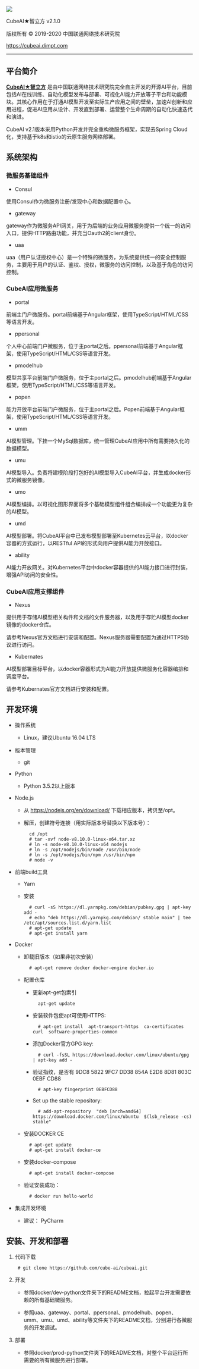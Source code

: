 
[![](cubeai-logo.jpg)](https://cubeai.dimpt.com)

CubeAI★智立方 v2.1.0

版权所有 © 2019-2020 中国联通网络技术研究院

https://cubeai.dimpt.com

---

## 平台简介

[**CubeAI★智立方**](https://cubeai.dimpt.com) 是由中国联通网络技术研究院完全自主开发的开源AI平台，目前包括AI在线训练、自动化模型发布与部署、可视化AI能力开放等子平台和功能模块。其核心作用在于打通AI模型开发至实际生产应用之间的壁垒，加速AI创新和应用进程，促进AI应用从设计、开发直到部署、运营整个生命周期的自动化快速迭代和演进。

CubeAI v2.1版本采用Python开发并完全重构微服务框架，实现去Spring Cloud化，支持基于k8s和istio的云原生服务网格部署。

## 系统架构

### 微服务基础组件

- Consul

使用Consul作为微服务注册/发现中心和数据配置中心。

- gateway

gateway作为微服务API网关，用于为后端的业务应用微服务提供一个统一的访问入口，提供HTTP路由功能，并充当Oauth2的client身份。

- uaa

uaa（用户认证授权中心）是一个特殊的微服务，为系统提供统一的安全控制服务，主要用于用户的认证、鉴权、授权，微服务的访问控制，以及基于角色的访问控制。

### CubeAI应用微服务

- portal

前端主门户微服务。portal前端基于Angular框架，使用TypeScript/HTML/CSS等语言开发。

- ppersonal

个人中心前端门户微服务，位于主portal之后。ppersonal前端基于Angular框架，使用TypeScript/HTML/CSS等语言开发。

- pmodelhub

模型共享平台前端门户微服务，位于主portal之后。pmodelhub前端基于Angular框架，使用TypeScript/HTML/CSS等语言开发。

- popen

能力开放平台前端门户微服务，位于主portal之后。Popen前端基于Angular框架，使用TypeScript/HTML/CSS等语言开发。

- umm

AI模型管理。下挂一个MySql数据库，统一管理CubeAI应用中所有需要持久化的数据模型。

- umu

AI模型导入。负责将建模阶段打包好的AI模型导入CubeAI平台，并生成docker形式的微服务镜像。

- umo

AI模型编排。以可视化图形界面将多个基础模型组件组合编排成一个功能更为复杂的AI模型。

- umd

AI模型部署。将CubeAI平台中已发布模型部署至Kubernetes云平台，以docker容器的方式运行，以RESTful API的形式向用户提供AI能力开放接口。

- ability

AI能力开放网关。对Kubernetes平台中docker容器提供的AI能力接口进行封装，增强API访问的安全性。

### CubeAI应用支撑组件

- Nexus

提供用于存储AI模型相关构件和文档的文件服务器，以及用于存贮AI模型docker镜像的docker仓库。

请参考Nexus官方文档进行安装和配置。Nexus服务器需要配置为通过HTTPS协议进行访问。

- Kubernates

AI模型部署目标平台，以docker容器形式为AI能力开放提供微服务化容器编排和调度平台。

请参考Kubernates官方文档进行安装和配置。

## 开发环境

- 操作系统

    - Linux，建议Ubuntu 16.04 LTS
    
- 版本管理

    - git
      
- Python

    - Python 3.5.2以上版本

- Node.js

    - 从 https://nodejs.org/en/download/ 下载相应版本，拷贝至/opt。
    
    - 解压，创建符号连接（用实际版本号替换以下版本号）：
    
            cd /opt
            # tar -xvf node-v8.10.0-linux-x64.tar.xz 
            # ln -s node-v8.10.0-linux-x64 nodejs
            # ln -s /opt/nodejs/bin/node /usr/bin/node
            # ln -s /opt/nodejs/bin/npm /usr/bin/npm
            # node -v
            
- 前端build工具

    - Yarn
    
    - 安装

            # curl -sS https://dl.yarnpkg.com/debian/pubkey.gpg | apt-key add -
            # echo "deb https://dl.yarnpkg.com/debian/ stable main" | tee /etc/apt/sources.list.d/yarn.list
            # apt-get update
            # apt-get install yarn
        
- Docker

    - 卸载旧版本（如果非初次安装）
    
            # apt-get remove docker docker-engine docker.io
    
    - 配置仓库
    
        - 更新apt-get包索引
    
                apt-get update
                
        - 安装软件包使apt可使用HTTPS:
    
                # apt-get install  apt-transport-https  ca-certificates  curl  software-properties-common
    
        - 添加Docker官方GPG key:
    
                # curl -fsSL https://download.docker.com/linux/ubuntu/gpg | apt-key add -
    
        - 验证指纹，是否有 9DC8 5822 9FC7 DD38 854A E2D8 8D81 803C 0EBF CD88
    
                # apt-key fingerprint 0EBFCD88

        - Set up the stable repository:
    
                # add-apt-repository  "deb [arch=amd64] https://download.docker.com/linux/ubuntu  $(lsb_release -cs)  stable"
    
    - 安装DOCKER CE
  
            # apt-get update
            # apt-get install docker-ce
    
    - 安装docker-compose
    
            # apt-get install docker-compose
            
    - 验证安装成功：
    
            # docker run hello-world
            
- 集成开发环境

    - 建议： PyCharm
      
## 安装、开发和部署

1. 代码下载

        # git clone https://github.com/cube-ai/cubeai.git
        
2. 开发

    - 参照docker/dev-python文件夹下的README文档，拉起平台开发需要依赖的所有基础微服务。
    
    - 参照uaa、gateway、portal、ppersonal、pmodelhub、popen、umm、umu、umd、ability等文件夹下的README文档，分别进行各微服务的开发调试。
    
3. 部署

    - 参照docker/prod-python文件夹下的README文档，对整个平台运行所需要的所有微服务进行部署。
    
